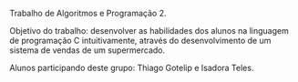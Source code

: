 Trabalho de Algoritmos e Programação 2.

Objetivo do trabalho: desenvolver as habilidades dos alunos na linguagem de programação C intuitivamente, através do desenvolvimento de um sistema de vendas de um supermercado.

Alunos participando deste grupo: Thiago Gotelip e Isadora Teles.
